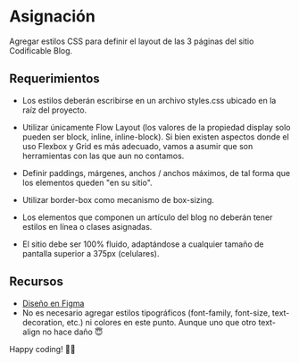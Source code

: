 # Asignación
Agregar estilos CSS para definir el layout de las 3 páginas del sitio Codificable Blog.

## Requerimientos
- Los estilos deberán escribirse en un archivo styles.css ubicado en la raíz del proyecto.
- Utilizar únicamente Flow Layout (los valores de la propiedad display solo pueden ser block, inline, inline-block). Si bien existen aspectos donde el uso Flexbox y Grid es más adecuado, vamos a asumir que son herramientas con las que aun no contamos.

- Definir paddings, márgenes, anchos / anchos máximos, de tal forma que los elementos queden "en su sitio".
- Utilizar border-box como mecanismo de box-sizing.
- Los elementos que componen un artículo del blog no deberán tener estilos en línea o clases asignadas.
- El sitio debe ser 100% fluido, adaptándose a cualquier tamaño de pantalla superior a 375px (celulares).

## Recursos
- [Diseño en Figma](https://www.figma.com/file/HL02IUp2FV8tXo61Sf2PFc/HTML-CSS-Content-Pages?type=design&node-id=11%3A229&mode=design&t=MWZd4qx6b3wk25FY-1)
- No es necesario agregar estilos tipográficos (font-family, font-size, text-decoration, etc.) ni colores en este punto. Aunque uno que otro text-align no hace daño 😇

Happy coding! 🧑‍💻
